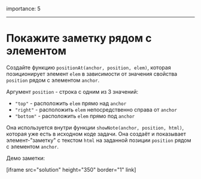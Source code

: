 importance: 5

---

# Покажите заметку рядом с элементом

Создайте функцию `positionAt(anchor, position, elem)`, которая позиционирует элемент `elem` в зависимости от значения свойства `position` рядом с элементом `anchor`.

Аргумент `position` - строка с одним из 3 значений:
- `"top"` - расположить `elem` прямо над `anchor`
- `"right"` - расположить `elem` непосредственно справа от `anchor`
- `"bottom"` - расположить `elem` прямо под `anchor`

Она используется внутри функции `showNote(anchor, position, html)`, которая уже есть в исходном коде задачи. Она создаёт и показывает элемент-"заметку" с текстом `html` на заданной позиции `position` рядом с элементом `anchor`.

Демо заметки:

[iframe src="solution" height="350" border="1" link]
